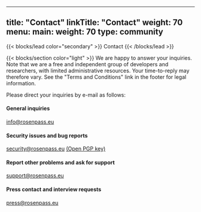 
---
title: "Contact"
linkTitle: "Contact"
weight: 70
menu:
  main:
    weight: 70
type: community
---

{{< blocks/lead color="secondary" >}}
Contact
{{< /blocks/lead >}}

{{< blocks/section color="light" >}}
We are happy to answer your inquiries. Note that we are a free and independent group of developers and researchers, with limited administrative resources. Your time-to-reply may therefore vary.
See the "Terms and Conditions" link in the footer for legal information.

Please direct your inquiries by e-mail as follows:

#### General inquiries

info@rosenpass.eu

#### Security issues and bug reports

security@rosenpass.eu [(Open PGP key)](/keys/security@rosenpass.eu.pub)

#### Report other problems and ask for support

support@rosenpass.eu

#### Press contact and interview requests

press@rosenpass.eu
